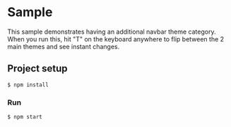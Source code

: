 # Sample

This sample demonstrates having an additional navbar theme category.
When you run this, hit "T" on the keyboard anywhere to flip between the 2 main themes and see instant changes.

## Project setup

```
$ npm install
```

### Run

```
$ npm start
```
